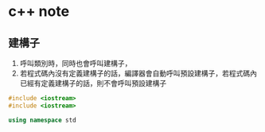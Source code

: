 # c++ note


## 建構子
1. 呼叫類別時，同時也會呼叫建構子，
2. 若程式碼內沒有定義建構子的話，編譯器會自動呼叫預設建構子，若程式碼內已經有定義建構子的話，則不會呼叫預設建構子
```c++
#include <iostream>
#include <iostream>

using namespace std

```
